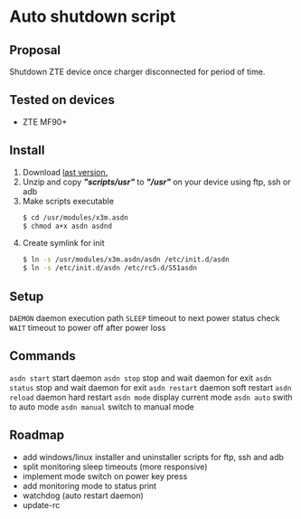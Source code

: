 Auto shutdown script
========================================================================

Proposal
------------------------------------------------------------------------
Shutdown ZTE device once charger disconnected for period of time.

Tested on devices
------------------------------------------------------------------------
- ZTE MF90+

Install
------------------------------------------------------------------------
1. Download [last version.](https://github.com/dev-x3m/zte-auto-shutdown/archive/master.zip/master.zip)
2. Unzip and copy ___"scripts/usr"___ to ___"/usr"___ on your device using ftp, ssh or adb
3. Make scripts executable
    ```sh
    $ cd /usr/modules/x3m.asdn
    $ chmod a+x asdn asdnd
    ```
4. Create symlink for init
    ```sh
    $ ln -s /usr/modules/x3m.asdn/asdn /etc/init.d/asdn
    $ ln -s /etc/init.d/asdn /etc/rc5.d/S51asdn
    ```
    
Setup
------------------------------------------------------------------------
`DAEMON` daemon execution path
`SLEEP` timeout to next power status check
`WAIT` timeout to power off after power loss

 Commands
------------------------------------------------------------------------
 `asdn start` start daemon
 `asdn stop` stop and wait daemon for exit
 `asdn status` stop and wait daemon for exit
 `asdn restart` daemon soft restart
 `asdn reload` daemon hard restart
 `asdn mode` display current mode
 `asdn auto` swith to auto mode
 `asdn manual` switch to manual mode

Roadmap
------------------------------------------------------------------------
- add windows/linux installer and uninstaller scripts for ftp, ssh and adb
- split monitoring sleep timeouts (more responsive)
- implement mode switch on power key press
- add monitoring mode to status print
- watchdog (auto restart daemon)
- update-rc

